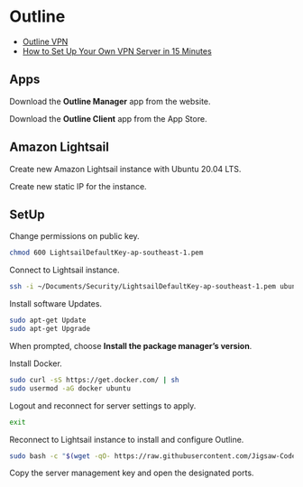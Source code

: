 # Outline

- [Outline VPN](https://www.getoutline.org/)
- [How to Set Up Your Own VPN Server in 15 Minutes](https://habr.com/en/post/448108/)

## Apps

Download the **Outline Manager** app from the website.

Download the **Outline Client** app from the App Store.

## Amazon Lightsail

Create new Amazon Lightsail instance with Ubuntu 20.04 LTS.

Create new static IP for the instance.

## SetUp

Change permissions on public key.

```zsh
chmod 600 LightsailDefaultKey-ap-southeast-1.pem
```

Connect to Lightsail instance.

```zsh
ssh -i ~/Documents/Security/LightsailDefaultKey-ap-southeast-1.pem ubuntu@54.179.96.74
```

Install software Updates.

```zsh
sudo apt-get Update
sudo apt-get Upgrade
```

When prompted, choose **Install the package manager’s version**.

Install Docker.

```zsh
sudo curl -sS https://get.docker.com/ | sh
sudo usermod -aG docker ubuntu
```

Logout and reconnect for server settings to apply.

```zsh
exit
```

Reconnect to Lightsail instance to install and configure Outline.

```zsh
sudo bash -c "$(wget -qO- https://raw.githubusercontent.com/Jigsaw-Code/outline-server/master/src/server_manager/install_scripts/install_server.sh)"
```

Copy the server management key and open the designated ports.
